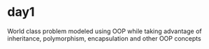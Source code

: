 # day1
World class problem modeled using OOP while taking advantage of inheritance, polymorphism, encapsulation and other OOP concepts
